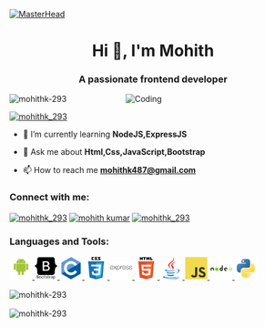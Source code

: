 [![MasterHead](https://i.pinimg.com/originals/cb/0d/13/cb0d139e178018df8b3e778369395ac7.gif)](https://Mohithk-293.io)
<h1 align="center">Hi 👋, I'm Mohith</h1>
<h3 align="center">A passionate frontend developer</h3>
<img align="right" alt="Coding" width="300" style="margin-bottom:20px " src="https://i.pinimg.com/originals/ef/16/e4/ef16e4e68b0d3cb81e6bb8a8c3258d7e.gif">
<p align="left"> <img src="https://komarev.com/ghpvc/?username=mohithk-293&label=Profile%20views&color=0e75b6&style=flat" alt="mohithk-293" /> </p>

<p align="left"> <a href="https://twitter.com/mohithk_293" target="blank"><img src="https://img.shields.io/twitter/follow/mohithk_293?logo=twitter&style=for-the-badge" alt="mohithk_293" /></a> </p>

- 🌱 I’m currently learning **NodeJS,ExpressJS**

- 💬 Ask me about **Html,Css,JavaScript,Bootstrap**

- 📫 How to reach me **mohithk487@gmail.com**

<h3 align="left">Connect with me:</h3>
<p align="left">
<a href="https://twitter.com/mohithk_293" target="blank"><img align="center" src="https://raw.githubusercontent.com/rahuldkjain/github-profile-readme-generator/master/src/images/icons/Social/twitter.svg" alt="mohithk_293" height="30" width="40" /></a>
<a href="https://linkedin.com/in/mohith kumar" target="blank"><img align="center" src="https://raw.githubusercontent.com/rahuldkjain/github-profile-readme-generator/master/src/images/icons/Social/linked-in-alt.svg" alt="mohith kumar" height="30" width="40" /></a>
<a href="https://instagram.com/mohithk_293" target="blank"><img align="center" src="https://raw.githubusercontent.com/rahuldkjain/github-profile-readme-generator/master/src/images/icons/Social/instagram.svg" alt="mohithk_293" height="30" width="40" /></a>
</p>

<h3 align="left">Languages and Tools:</h3>
<p align="left"> <a href="https://developer.android.com" target="_blank" rel="noreferrer"> <img src="https://raw.githubusercontent.com/devicons/devicon/master/icons/android/android-original-wordmark.svg" alt="android" width="40" height="40"/> </a> <a href="https://getbootstrap.com" target="_blank" rel="noreferrer"> <img src="https://raw.githubusercontent.com/devicons/devicon/master/icons/bootstrap/bootstrap-plain-wordmark.svg" alt="bootstrap" width="40" height="40"/> </a> <a href="https://www.cprogramming.com/" target="_blank" rel="noreferrer"> <img src="https://raw.githubusercontent.com/devicons/devicon/master/icons/c/c-original.svg" alt="c" width="40" height="40"/> </a> <a href="https://www.w3schools.com/css/" target="_blank" rel="noreferrer"> <img src="https://raw.githubusercontent.com/devicons/devicon/master/icons/css3/css3-original-wordmark.svg" alt="css3" width="40" height="40"/> </a> <a href="https://expressjs.com" target="_blank" rel="noreferrer"> <img src="https://raw.githubusercontent.com/devicons/devicon/master/icons/express/express-original-wordmark.svg" alt="express" width="40" height="40"/> </a> <a href="https://www.w3.org/html/" target="_blank" rel="noreferrer"> <img src="https://raw.githubusercontent.com/devicons/devicon/master/icons/html5/html5-original-wordmark.svg" alt="html5" width="40" height="40"/> </a> <a href="https://www.java.com" target="_blank" rel="noreferrer"> <img src="https://raw.githubusercontent.com/devicons/devicon/master/icons/java/java-original.svg" alt="java" width="40" height="40"/> </a> <a href="https://developer.mozilla.org/en-US/docs/Web/JavaScript" target="_blank" rel="noreferrer"> <img src="https://raw.githubusercontent.com/devicons/devicon/master/icons/javascript/javascript-original.svg" alt="javascript" width="40" height="40"/> </a> <a href="https://nodejs.org" target="_blank" rel="noreferrer"> <img src="https://raw.githubusercontent.com/devicons/devicon/master/icons/nodejs/nodejs-original-wordmark.svg" alt="nodejs" width="40" height="40"/> </a> <a href="https://www.python.org" target="_blank" rel="noreferrer"> <img src="https://raw.githubusercontent.com/devicons/devicon/master/icons/python/python-original.svg" alt="python" width="40" height="40"/> </a> </p>

<p><img align="center" src="https://github-readme-stats.vercel.app/api/top-langs?username=mohithk-293&show_icons=true&locale=en&layout=compact" alt="mohithk-293" /></p>

<p><img align="center" src="https://github-readme-streak-stats.herokuapp.com/?user=mohithk-293&" alt="mohithk-293" /></p>



